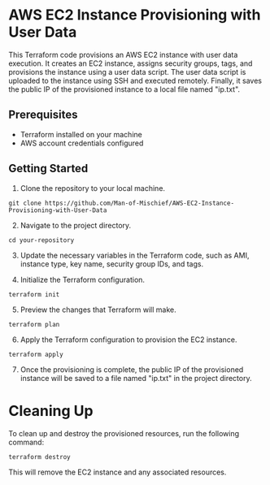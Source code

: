 # AWS EC2 Instance Provisioning with User Data

This Terraform code provisions an AWS EC2 instance with user data execution. It creates an EC2 instance, assigns security groups, tags, and provisions the instance using a user data script. The user data script is uploaded to the instance using SSH and executed remotely. Finally, it saves the public IP of the provisioned instance to a local file named "ip.txt".

## Prerequisites

- Terraform installed on your machine
- AWS account credentials configured

## Getting Started

1. Clone the repository to your local machine.

```
git clone https://github.com/Man-of-Mischief/AWS-EC2-Instance-Provisioning-with-User-Data
```

2. Navigate to the project directory.

```
cd your-repository
```

3. Update the necessary variables in the Terraform code, such as AMI, instance type, key name, security group IDs, and tags.

4. Initialize the Terraform configuration.

```
terraform init
```

5. Preview the changes that Terraform will make.

```
terraform plan
```

6. Apply the Terraform configuration to provision the EC2 instance.

```
terraform apply
```

7. Once the provisioning is complete, the public IP of the provisioned instance will be saved to a file named "ip.txt" in the project directory.

# Cleaning Up
To clean up and destroy the provisioned resources, run the following command:

```
terraform destroy
```

This will remove the EC2 instance and any associated resources.



